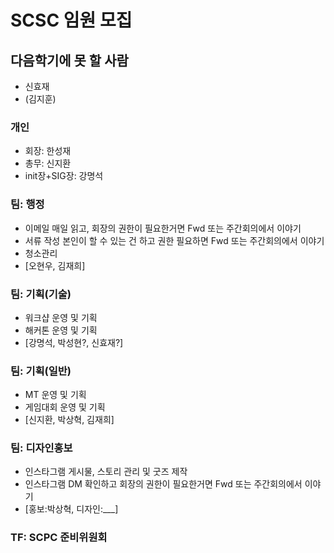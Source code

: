 
# SCSC 임원 모집

## 다음학기에 못 할 사람
- 신효재
- (김지훈)

### 개인
- 회장: 한성재
- 총무: 신지환
- init장+SIG장: 강명석

### 팀: 행정
- 이메일 매일 읽고, 회장의 권한이 필요한거면 Fwd 또는 주간회의에서 이야기
- 서류 작성 본인이 할 수 있는 건 하고 권한 필요하면 Fwd 또는 주간회의에서 이야기
- 청소관리 
- [오현우, 김재희]

### 팀: 기획(기술)
- 워크샵 운영 및 기획
- 해커톤 운영 및 기획
- [강명석, 박성현?, 신효재?]

### 팀: 기획(일반)
- MT 운영 및 기획
- 게임대회 운영 및 기획
- [신지환, 박상혁, 김재희]

### 팀: 디자인홍보
- 인스타그램 게시물, 스토리 관리 및 굿즈 제작
- 인스타그램 DM 확인하고 회장의 권한이 필요한거면 Fwd 또는 주간회의에서 이야기
- [홍보:박상혁, 디자인:___]

### TF: SCPC 준비위원회
